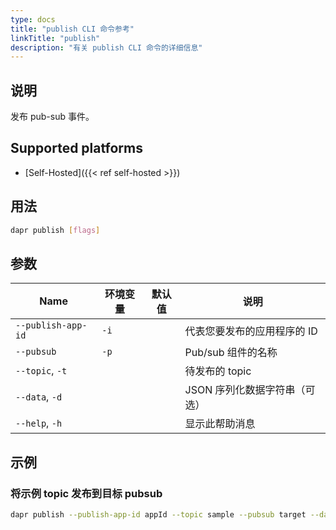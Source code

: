 ```yaml
---
type: docs
title: "publish CLI 命令参考"
linkTitle: "publish"
description: "有关 publish CLI 命令的详细信息"
---
```


## 说明

发布 pub-sub 事件。

## Supported platforms

- [Self-Hosted]({{< ref self-hosted >}})

## 用法

```bash
dapr publish [flags]
```

## 参数

| Name               | 环境变量 | 默认值 | 说明                |
| ------------------ | ---- | --- | ----------------- |
| `--publish-app-id` | `-i` |     | 代表您要发布的应用程序的 ID   |
| `--pubsub`         | `-p` |     | Pub/sub 组件的名称     |
| `--topic`, `-t`    |      |     | 待发布的 topic        |
| `--data`, `-d`     |      |     | JSON 序列化数据字符串（可选） |
| `--help`, `-h`     |      |     | 显示此帮助消息           |


## 示例

### 将示例 topic 发布到目标 pubsub
```bash
dapr publish --publish-app-id appId --topic sample --pubsub target --data '{"key":"value"}'
```
